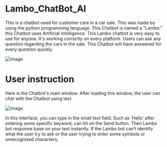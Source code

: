 # Lambo_ChatBot_AI

This is a chatbot used for customer care in a car sale. This was made by using the python programming language. This Chatbot is named a "Lambo." this Chatbot uses Artificial intelligence. This Lambo chatbot is very easy to use for anyone. It's working correctly on every platform. Users can ask any question regarding the cars in the sale. This Chatbot will have answered for every question quickly.

![image](https://user-images.githubusercontent.com/45634700/120226594-226d3580-c265-11eb-8744-d05824efad4d.png)

# User instruction

Here is the Chatbot's main window. After loading this window, the user can chat with the Chatbot using text.

![image](https://user-images.githubusercontent.com/45634700/120226694-4fb9e380-c265-11eb-8cf3-1ff73d81747b.png)

In this interface, you can type in the small text field. Such as ‘Hello’ after entering some specific keyword, can hit on the Send button. Then Lambo bot response base on your text instantly. If the Lambo bot can’t identify what the user try to ask or the user trying to enter some symbols or unrecognized characters,
